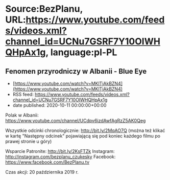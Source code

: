 # Source:BezPlanu, URL:https://www.youtube.com/feeds/videos.xml?channel_id=UCNu7GSRF7Y10OIWHQHpAx1g, language:pl-PL

## Fenomen przyrodniczy w Albanii - Blue Eye
 - [https://www.youtube.com/watch?v=MKlTjAkBZN4](https://www.youtube.com/watch?v=MKlTjAkBZN4)
 - RSS feed: https://www.youtube.com/feeds/videos.xml?channel_id=UCNu7GSRF7Y10OIWHQHpAx1g
 - date published: 2020-10-11 00:00:00+00:00

Polak w Albanii:
https://www.youtube.com/channel/UCdpv6izdAwfAgRzZ5AK0Qeg

Wszystkie odcinki chronologicznie: http://bit.ly/2MqAO7Q
(można też klikać w kartę "Następny odcinek" pojawiającą się pod koniec każdego filmu po prawej stronie u góry)

Wsparcie Patronite: http://bit.ly/2KsFTZk 
Instagram: http://instagram.com/bezplanu_czukesky 
Facebook: https://www.facebook.com/BezPlanu.tv 

Czas akcji: 20 października 2019 r.

